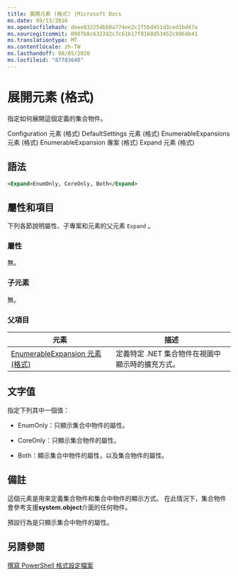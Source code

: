 ```yaml
---
title: 展開元素 (格式) |Microsoft Docs
ms.date: 09/13/2016
ms.openlocfilehash: deee832254bb8a774ee2c1f5bd451d3ced1bd47a
ms.sourcegitcommit: 0907b8c6322d2c7c61b17f8168d53452c8964b41
ms.translationtype: MT
ms.contentlocale: zh-TW
ms.lasthandoff: 08/05/2020
ms.locfileid: "87783648"
---
```

# <a name="expand-element-format"></a>展開元素 (格式)

指定如何展開這個定義的集合物件。

Configuration 元素 (格式) DefaultSettings 元素 (格式) EnumerableExpansions 元素 (格式) EnumerableExpansion 專案 (格式) Expand 元素 (格式) 

## <a name="syntax"></a>語法

```xml
<Expand>EnumOnly, CoreOnly, Both</Expand>
```

## <a name="attributes-and-elements"></a>屬性和項目

下列各節說明屬性、子專案和元素的父元素 `Expand` 。

### <a name="attributes"></a>屬性

無。

### <a name="child-elements"></a>子元素

無。

### <a name="parent-elements"></a>父項目

|元素|描述|
|-------------|-----------------|
|[EnumerableExpansion 元素 (格式)](./enumerableexpansion-element-format.md)|定義特定 .NET 集合物件在視圖中顯示時的擴充方式。|

## <a name="text-value"></a>文字值

指定下列其中一個值：

- EnumOnly：只顯示集合中物件的屬性。

- CoreOnly：只顯示集合物件的屬性。

- Both：顯示集合中物件的屬性，以及集合物件的屬性。

## <a name="remarks"></a>備註

這個元素是用來定義集合物件和集合中物件的顯示方式。 在此情況下，集合物件會參考支援**system.object**介面的任何物件。

預設行為是只顯示集合中物件的屬性。

## <a name="see-also"></a>另請參閱

[撰寫 PowerShell 格式設定檔案](./writing-a-powershell-formatting-file.md)
